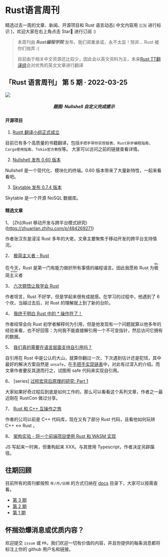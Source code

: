 # Rust语言周刊
精选过去一周的文章、新闻、开源项目和 Rust 语言动态( 中文内容用 🇨🇳 进行标识 )，欢迎大家在右上角点击 Star🌟 进行订阅 :)

> 本周刊由 **_Rust编程学院_** 发布，我们郑重承诺，永不太监！除非... Rust 被你们抛弃 :(
>
> 目前由于相关中文资源还比较少，因此会以英文资料为主，未来[Rust TT翻译组](https://rusttt.com)会对优秀的英文文章进行翻译

## 「Rust 语言周刊」 第 5 期 · 2022-03-25
<img src="https://www.nushell.sh/assets/img/0_60_completions.29aef109.gif">
<h5 align="center">题图: Nullshell 自定义完成提示</h5>


#### 开源项目

1. [Rustt 翻译小组正式成立](https://rustt.org)

目前已有多个高质量的书籍翻译，包括`手把手带你实现链表`、`Rust异步编程指南`、`Cargo使用指南`、`Tokio官方教程`等。 大家可以访问之前的链接查看详情。

2. [Nullshell 发布 0.60 版本](https://www.nushell.sh/assets/img/0_60_completions.29aef109.gif)

Nullshell 是一个现代化、模块化的终端。0.60 版本带来了大量新特性，一起来看看吧。

3. [Skytable 发布 0.7.4 版本](https://blog.skytable.io/skytable-0-7-4-is-here/)

Skytable 是一个开源 NoSQL 数据库。

#### 精选文章

1、 [Zh](Rust 移动开发与跨平台模式研究)(https://zhuanlan.zhihu.com/p/484269271)

作者张汉东是浸淫 Rust 多年的大佬，文章主要聚焦于移动开发的跨平台支持情况。

2、 [极简主义者 - Rust](https://kerkour.com/rust-is-minimalist)

在今天，Rust 是第一门有能力做好所有事情的编程语言。因此我愿称 Rust 为<ruby>极简主义者<rt>Minimalist</rt></ruby>

3、 [六次顿悟让我学会 Rust](https://apollolabsblog.hashnode.dev/learning-rust-my-6-key-moments)

作者坦言，Rust 不好学，但是学起来很有成就感。在学习的过程中，他遇到了 6 个坎，当越过去后，对 Rust 的理解就上到了新的台阶。

4、 [我终于明白 Rust 中的 * 操作符了！](https://micouy.github.io/rust-dereferencing/)

作者经常会向 Rust 初学者解释何为引用，但是他发现有一个问题就算以他多年的经验来看，也不好回答：为何我不能直接解引用一个不可变指针，然后访问它拥有的数据。

5、 [我们真的需要在语言层面支持自引用吗？](https://robinmoussu.gitlab.io/blog/post/2022-03-16_do_we_really_need_language_support_for_self_references/)

自引用在 Rust 中是公认的大山，就算你翻过一次，下次遇到估计还是犯怵，其中最好的解决方案自然是 `unsafe`，在[手把手实现链表](https://course.rs/too-many-lists/unsafe-queue/intro.html)中，对此有过深入的介绍。而文章作者要反其道而行之，试图用 safe 代码来实现自引用。

6、 [series] [过程宏背后原理的研究: Part 1](https://blog.jetbrains.com/rust/2022/03/18/procedural-macros-under-the-hood-part-i/)

大家如果好奇过程后到底是如何工作的，那么可以看看这个系列文章，作者之一最近刚在 RustCon 做过分享。

7、 [Rust 和 C++ 互操作之旅](https://blog.tetrane.com/2022/Rust-Cxx-interop.html)

作者的公司以前是 C++ 代码库，现在又有了部分 Rust 代码，且看他如何玩转 C++ <-> Rust 。

8、 [架构实验 - 将一个前端项目使用 Rust 和 WASM 实现](https://nutsys.com/blog/architecture-experiment-rust-wasm-1/)

JS 写起来一时爽，但重构起来 XXX。与其使用 Typescript，作者决定另辟蹊径。



## 往期回顾

目前所有的周刊都按照 `年/月/日期` 的方式归纳在 [docs](./docs) 目录下，大家可以按需查看。

- [第 3 期](./docs/2022/3月/11.md)
- [第 2 期](./docs/2022/3月/04.md)
- [第 1 期](./docs/2022/2月/28.md)


## 怀揣劲爆消息或优质内容？
欢迎提交 `issue` 或 `PR`，我们欢迎一切有价值的内容，并且你提供的每条消息都将标注上你的 github 用户名和链接。
